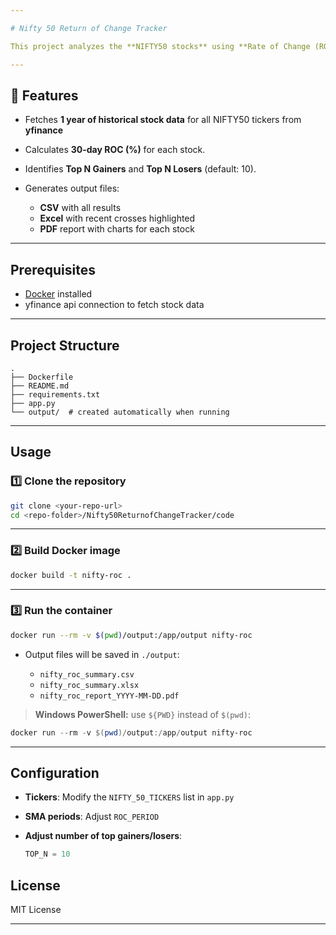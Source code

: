 ```yaml
---

# Nifty 50 Return of Change Tracker

This project analyzes the **NIFTY50 stocks** using **Rate of Change (ROC)** over the last 30 days, identifies the **top gainers** and **top losers**, and generates reports in  CSV, Excel, and PDF formats

---
```


## 🚀 Features
* Fetches **1 year of historical stock data** for all NIFTY50 tickers from **yfinance**
* Calculates **30-day ROC (%)** for each stock.
* Identifies **Top N Gainers** and **Top N Losers** (default: 10).
* Generates output files:

  * **CSV** with all results
  * **Excel** with recent crosses highlighted
  * **PDF** report with charts for each stock

---

## Prerequisites

* [Docker](https://www.docker.com/) installed
* yfinance api connection to fetch stock data

---

## Project Structure

```
.
├── Dockerfile
├── README.md
├── requirements.txt
├── app.py
└── output/  # created automatically when running
```

---

## Usage

### 1️⃣ Clone the repository

```bash
git clone <your-repo-url>
cd <repo-folder>/Nifty50ReturnofChangeTracker/code
```

---

### 2️⃣ Build Docker image

```bash
docker build -t nifty-roc .
```

---

### 3️⃣ Run the container

```bash
docker run --rm -v $(pwd)/output:/app/output nifty-roc
```

* Output files will be saved in `./output`:

  * `nifty_roc_summary.csv`
  * `nifty_roc_summary.xlsx`
  * `nifty_roc_report_YYYY-MM-DD.pdf`

> **Windows PowerShell:** use `${PWD}` instead of `$(pwd)`:

```powershell
docker run --rm -v $(pwd)/output:/app/output nifty-roc
```

---

## Configuration

* **Tickers**: Modify the `NIFTY_50_TICKERS` list in `app.py`
* **SMA periods**: Adjust `ROC_PERIOD`
* **Adjust number of top gainers/losers**:

  ```python
  TOP_N = 10
  ```
## License

MIT License

---